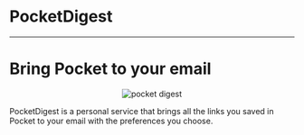 # PocketDigest

---

# Bring Pocket to your email

<p align="center">
    <img alt="pocket digest" src="https://pocketdigest.xyz/static/images/pocket-email.jpg">
</p>

PocketDigest is a personal service that brings all the links you saved in Pocket to your email with the preferences you choose.